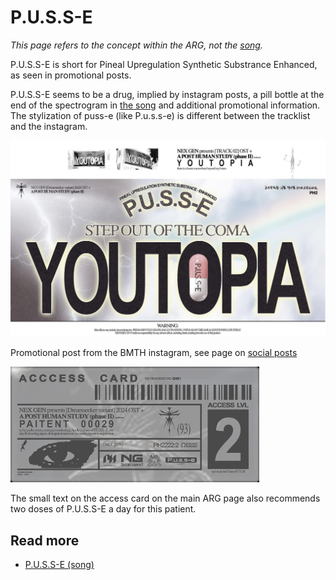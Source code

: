 # P.U.S.S-E

*This page refers to the concept within the ARG, not the [song](../song-pusse.md).*

P.U.S.S-E is short for Pineal Upregulation Synthetic Substrance Enhanced, 
as seen in promotional posts.

P.U.S.S-E seems to be a drug, implied by instagram posts, a pill bottle at the end of the spectrogram in 
[the song](../song-pusse.md) and additional promotional information. The stylization of puss-e (like P.u.s.s-e) is 
different between the tracklist and the instagram.

![img.png](Resources/socials/promotional_image_pusse_youtopia.png)

Promotional post from the BMTH instagram, see page on [social posts](../socials/social-posts.md)

![img_1.png](Resources/webpage/access-card.png)

The small text on the access card on the main ARG page also recommends two doses 
of P.U.S.S-E a day for this patient.

## Read more

- [P.U.S.S-E (song)](../music/song-pusse.md)

